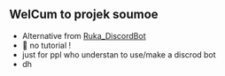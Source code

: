 ## WelCum to projek soumoe

- Alternative from [Ruka_DiscordBot](https://github.com/faris0520/ruka_discordbot)
- 🤔 no tutorial !
- just for ppl who understan to use/make a discrod bot
- dh
